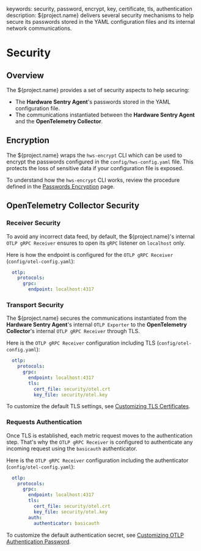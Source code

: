 keywords: security, password, encrypt, key, certificate, tls, authentication
description: ${project.name} delivers several security mechanisms to help secure its passwords stored in the YAML configuration files and its internal network communications.

# Security

<!-- MACRO{toc|fromDepth=1|toDepth=2|id=toc} -->

## Overview

The ${project.name} provides a set of security aspects to help securing:
- The **Hardware Sentry Agent**'s passwords stored in the YAML configuration file.
- The communications instantiated between the **Hardware Sentry Agent** and the **OpenTelemetry Collector**.

## Encryption

The ${project.name} wraps the `hws-encrypt` CLI which can be used to encrypt the passwords configured in the `config/hws-config.yaml` file. This protects the loss of sensitive data if your configuration file is exposed.

To understand how the `hws-encrypt` CLI works, review the procedure defined in the [Passwords Encryption](passwords.md#Passwords_Encryption) page.

## OpenTelemetry Collector Security

### Receiver Security

To avoid any incorrect data feed, by default, the ${project.name}'s internal `OTLP gRPC Receiver` ensures to open its `gRPC` listener on `localhost` only.

Here is how the endpoint is configured for the `OTLP gRPC Receiver` (`config/otel-config.yaml`):

```yaml
  otlp:
    protocols:
      grpc:
        endpoint: localhost:4317
```

### Transport Security

The ${project.name} secures the communications instantiated from the **Hardware Sentry Agent**'s internal `OTLP Exporter` to the **OpenTelemetry Collector**'s internal `OTLP gRPC Receiver` through TLS.

Here is the `OTLP gRPC Receiver` configuration including TLS (`config/otel-config.yaml`):

```yaml
  otlp:
    protocols:
      grpc:
        endpoint: localhost:4317
        tls:
          cert_file: security/otel.crt
          key_file: security/otel.key

```

To customize the default TLS settings, see [Customizing TLS Certificates](settings.md#Customizing_TLS_Certificates).
### Requests Authentication

Once TLS is established, each metric request moves to the authentication step. That's why the `OTLP gRPC Receiver` is configured to authenticate any incoming request using the `basicauth` authenticator.

Here is the `OTLP gRPC Receiver` configuration including the authenticator (`config/otel-config.yaml`):

```yaml
  otlp:
    protocols:
      grpc:
        endpoint: localhost:4317
        tls:
          cert_file: security/otel.crt
          key_file: security/otel.key
        auth:
          authenticator: basicauth
```

To customize the default authentication secret, see [Customizing OTLP Authentication Password](settings.md#Customizing_OTLP_Authentication_Password).